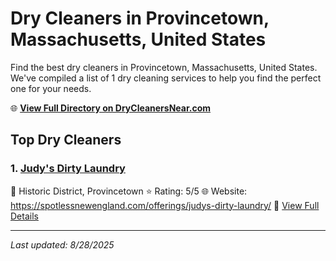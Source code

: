 # Dry Cleaners in Provincetown, Massachusetts, United States

Find the best dry cleaners in Provincetown, Massachusetts, United States. We've compiled a list of 1 dry cleaning services to help you find the perfect one for your needs.

🌐 **[View Full Directory on DryCleanersNear.com](https://drycleanersnear.com/city/US/Massachusetts/Provincetown)**

## Top Dry Cleaners

### 1. [Judy's Dirty Laundry](https://drycleanersnear.com/dryCleaner/68819441a2f5b6ba0749a4a9/judy-s-dirty-laundry)
📍 Historic District, Provincetown
⭐ Rating: 5/5
🌐 Website: https://spotlessnewengland.com/offerings/judys-dirty-laundry/
🔗 [View Full Details](https://drycleanersnear.com/dryCleaner/68819441a2f5b6ba0749a4a9/judy-s-dirty-laundry)


---

*Last updated: 8/28/2025*
